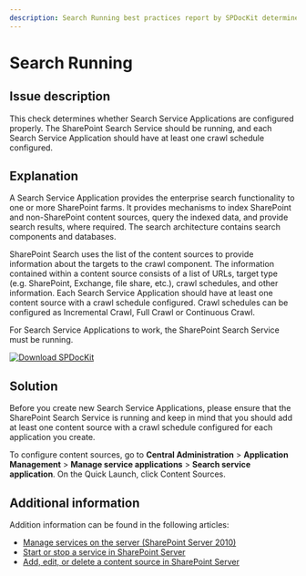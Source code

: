 ```yaml
---
description: Search Running best practices report by SPDocKit determines whether Search Service Applications are configured properly.
---
```


# Search Running

## Issue description

This check determines whether Search Service Applications are configured properly. The SharePoint Search Service should be running, and each Search Service Application should have at least one crawl schedule configured.

## Explanation

A Search Service Application provides the enterprise search functionality to one or more SharePoint farms. It provides mechanisms to index SharePoint and non-SharePoint content sources, query the indexed data, and provide search results, where required. The search architecture contains search components and databases.

SharePoint Search uses the list of the content sources to provide information about the targets to the crawl component. The information contained within a content source consists of a list of URLs, target type \(e.g. SharePoint, Exchange, file share, etc.\), crawl schedules, and other information. Each Search Service Application should have at least one content source with a crawl schedule configured. Crawl schedules can be configured as Incremental Crawl, Full Crawl or Continuous Crawl.

For Search Service Applications to work, the SharePoint Search Service must be running.

[![Download SPDocKit](/img/spdockit-download.png)](http://bit.ly/2US0Zna)

## Solution

Before you create new Search Service Applications, please ensure that the SharePoint Search Service is running and keep in mind that you should add at least one content source with a crawl schedule configured for each application you create.

To configure content sources, go to **Central Administration** &gt; **Application Management** &gt; **Manage service applications** &gt; **Search service application**. On the Quick Launch, click Content Sources.

## Additional information

Addition information can be found in the following articles:

* [Manage services on the server \(SharePoint Server 2010\)](https://docs.microsoft.com/en-us/previous-versions/office/sharepoint-server-2010/ee704549%28v=office.14%29)
* [Start or stop a service in SharePoint Server](https://docs.microsoft.com/en-us/SharePoint/administration/start-or-stop-a-service)
* [Add, edit, or delete a content source in SharePoint Server](https://docs.microsoft.com/en-us/SharePoint/search/add-edit-or-delete-a-content-source)

